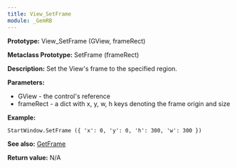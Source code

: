 ```yaml
---
title: View_SetFrame
module: _GemRB
---
```


**Prototype:** View_SetFrame (GView, frameRect)

**Metaclass Prototype:** SetFrame (frameRect)

**Description:** Set the View's frame to the specified region.

**Parameters:**
  * GView - the control's reference
  * frameRect - a dict with x, y, w, h keys denoting the frame origin and size

**Example:**

    StartWindow.SetFrame ({ 'x': 0, 'y': 0, 'h': 300, 'w': 300 })

**See also:** [GetFrame](GetFrame.md)

**Return value:** N/A
